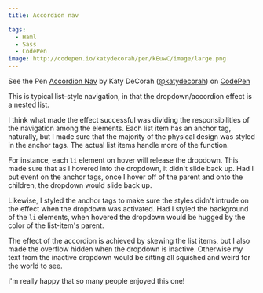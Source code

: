 ```yaml
---
title: Accordion nav

tags:
  - Haml
  - Sass
  - CodePen
image: http://codepen.io/katydecorah/pen/kEuwC/image/large.png
---
```


<p data-height="500" data-theme-id="97" data-slug-hash="kEuwC" data-user="katydecorah" data-default-tab="result" class='codepen'>See the Pen <a href='http://codepen.io/katydecorah/pen/kEuwC'>Accordion Nav</a> by Katy DeCorah (<a href='http://codepen.io/katydecorah'>@katydecorah</a>) on <a href='http://codepen.io'>CodePen</a></p>

This is typical list-style navigation, in that the dropdown/accordion effect is a nested list.

I think what made the effect successful was dividing the responsibilities of the navigation among the elements. Each list item has an anchor tag, naturally, but I made sure that the majority of the physical design was styled in the anchor tags. The actual list items handle more of the function.

For instance, each `li` element on hover will release the dropdown. This made sure that as I hovered into the dropdown, it didn't slide back up. Had I put event on the anchor tags, once I hover off of the parent and onto the children, the dropdown would slide back up.

Likewise, I styled the anchor tags to make sure the styles didn't intrude on the effect when the dropdown was activated. Had I styled the background of the `li` elements, when hovered the dropdown would be hugged by the color of the list-item's parent.

The effect of the accordion is achieved by skewing the list items, but I also made the overflow hidden when the dropdown is inactive. Otherwise my text from the inactive dropdown would be sitting all squished and weird for the world to see.

I'm really happy that so many people enjoyed this one!
